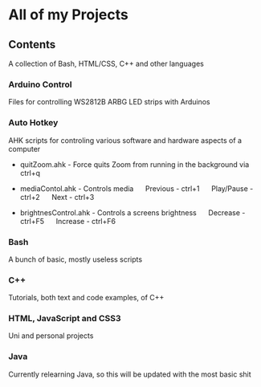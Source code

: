 # All of my Projects

## Contents  
A collection of Bash, HTML/CSS, C++ and other languages

### Arduino Control
Files for controlling WS2812B ARBG LED strips with Arduinos  

### Auto Hotkey
AHK scripts for controling various software and hardware aspects of a computer
- quitZoom.ahk - Force quits Zoom from running in the background via ctrl+q
- mediaContol.ahk - Controls media
&nbsp;&nbsp;&nbsp;&nbsp; Previous - ctrl+1
&nbsp;&nbsp;&nbsp;&nbsp; Play/Pause - ctrl+2
&nbsp;&nbsp;&nbsp;&nbsp; Next - ctrl+3

- brightnesControl.ahk - Controls a screens brightness
&nbsp;&nbsp;&nbsp;&nbsp; Decrease - ctrl+F5
&nbsp;&nbsp;&nbsp;&nbsp; Increase - ctrl+F6

### Bash
A bunch of basic, mostly useless scripts

### C++
Tutorials, both text and code examples, of C++

### HTML, JavaScript and CSS3
Uni and personal projects

### Java
Currently relearning Java, so this will be updated with the most basic shit
